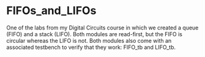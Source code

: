 # FIFOs_and_LIFOs
One of the labs from my Digital Circuits course in which we created a queue (FIFO) and a stack (LIFO). Both modules are read-first, but the FIFO is circular whereas the LIFO is not. Both modules also come with an associated testbench to verify that they work: FIFO_tb and LIFO_tb.

